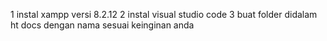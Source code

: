 1 instal xampp versi 8.2.12
2 instal visual studio code 
3 buat folder didalam ht docs dengan nama sesuai keinginan anda 

